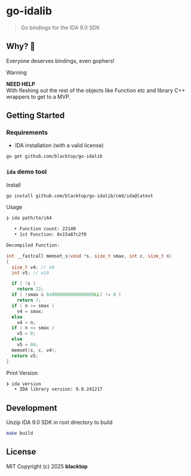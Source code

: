 # go-idalib

> Go bindings for the IDA 9.0 SDK

## Why? 🤔

Everyone deserves bindings, even gophers!

> [!WARNING]
> **NEED HELP**  
> With fleshing out the rest of the objects like Function etc and library C++ wrappers to get to a MVP.


## Getting Started

### Requirements

- IDA installation (with a valid license)

```bash
go get github.com/blacktop/go-idalib
```

### `ida` demo tool

Install

```bash
go install github.com/blacktop/go-idalib/cmd/ida@latest
```

Usage

```bash
❯ ida path/to/i64
```
```bash
   • Function count: 22140
   • 1st Function: 0x15a87c2f0
```
```cpp
Decompiled Function:

int __fastcall memset_s(void *s, size_t smax, int c, size_t n)
{
  size_t v4; // x8
  int v5; // w19

  if ( !s )
    return 22;
  if ( (smax & 0x8000000000000000LL) != 0 )
    return 7;
  if ( n >= smax )
    v4 = smax;
  else
    v4 = n;
  if ( n <= smax )
    v5 = 0;
  else
    v5 = 84;
  memset(s, c, v4);
  return v5;
}
```

Print Version

```bash
❯ ida version
   • IDA library version: 9.0.241217
```

## Development

Unzip IDA 9.0 SDK in root directory to build

```bash
make build
```

## License

MIT Copyright (c) 2025 **blacktop**